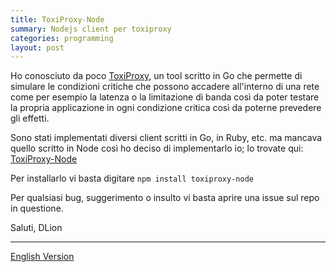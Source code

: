 ```yaml
---
title: ToxiProxy-Node
summary: Nodejs client per toxiproxy
categories: programming
layout: post
---
```


Ho conosciuto da poco [ToxiProxy](https://github.com/shopify/toxiproxy), un tool
scritto in Go che permette di simulare le condizioni critiche che possono accadere
all'interno di una rete come per esempio la latenza o la limitazione di banda così
da poter testare la propria applicazione in ogni condizione critica così da poterne
prevedere gli effetti.

Sono stati implementati diversi client scritti in Go, in Ruby, etc. ma mancava
quello scritto in Node così ho deciso di implementarlo io; lo trovate qui:
[ToxiProxy-Node](https://github.com/dlion/toxiproxy-node)

Per installarlo vi basta digitare `npm install toxiproxy-node`

Per qualsiasi bug, suggerimento o insulto vi basta aprire una issue sul repo in
questione.

Saluti, DLion

---

[English Version](https://domenicoluciani.com/2015/07/15/toxiproxy-node.html)
